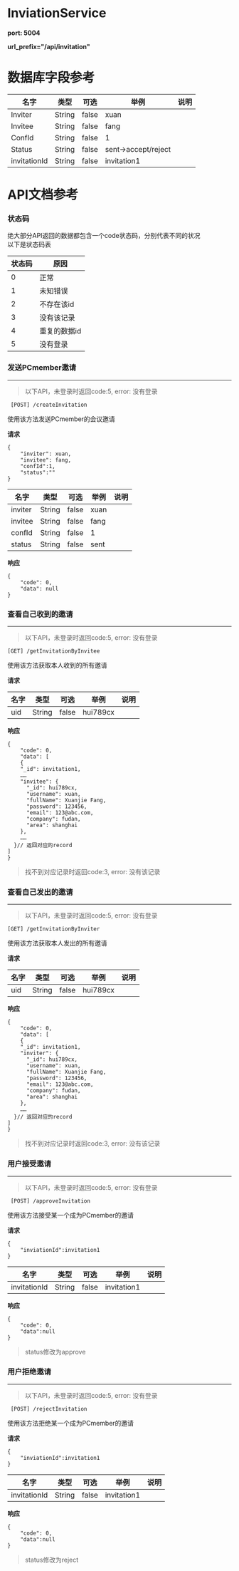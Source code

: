 # InviationService

**port: 5004**

**url_prefix="/api/invitation"**


# 数据库字段参考

| 名字         | 类型   | 可选  | 举例                | 说明 |
| ------------ | ------ | ----- | ------------------- | ---- |
| Inviter      | String | false | xuan                |      |
| Invitee      | String | false | fang                |      |
| ConfId       | String | false | 1                   |      |
| Status       | String | false | sent->accept/reject |      |
| invitationId | String | false | invitation1         |      |

# API文档参考

### 状态码

绝大部分API返回的数据都包含一个code状态码，分别代表不同的状况  
以下是状态码表

| 状态码 | 原因         |
| ------ | ------------ |
| 0      | 正常         |
| 1      | 未知错误     |
| 2      | 不存在该id   |
| 3      | 没有该记录   |
| 4      | 重复的数据id |
| 5      | 没有登录     |

### 发送PCmember邀请

-----

> 以下API，未登录时返回code:5, error: 没有登录  

```
 [POST] /createInvitation
```

使用该方法发送PCmember的会议邀请 

**请求**

```
{
    "inviter": xuan,
    "invitee": fang,
    "confId":1,
    "status":""
}
```

| 名字    | 类型   | 可选  | 举例 | 说明 |
| ------- | ------ | ----- | ---- | ---- |
| inviter | String | false | xuan |      |
| invitee | String | false | fang |      |
| confId  | String | false | 1    |      |
| status  | String | false | sent |      |

**响应**

```
{
    "code": 0, 
    "data": null
}
```

### 查看自己收到的邀请

----

> 以下API，未登录时返回code:5, error: 没有登录  

```
[GET] /getInvitationByInvitee
```

使用该方法获取本人收到的所有邀请

**请求**

| 名字 | 类型   | 可选  | 举例     | 说明 |
| ---- | ------ | ----- | -------- | ---- |
| uid  | String | false | hui789cx |      |

**响应**

```
{
    "code": 0,
    "data": [
  	{
    "_id": invitation1,
    ……
    "invitee": {
      "_id": hui789cx,
      "username": xuan,
      "fullName": Xuanjie Fang,
      "password": 123456,
      "email": 123@abc.com,
      "company": fudan,
      "area": shanghai
    },
    ……
  }// 返回对应的record
]
}
```

> 找不到对应记录时返回code:3, error: 没有该记录

### 查看自己发出的邀请

----

> 以下API，未登录时返回code:5, error: 没有登录  

```
[GET] /getInvitationByInviter
```

使用该方法获取本人发出的所有邀请

**请求**

| 名字 | 类型   | 可选  | 举例     | 说明 |
| ---- | ------ | ----- | -------- | ---- |
| uid  | String | false | hui789cx |      |

**响应**

```
{
    "code": 0,
    "data": [
  	{
    "_id": invitation1,
    "inviter": {
      "_id": hui789cx,
      "username": xuan,
      "fullName": Xuanjie Fang,
      "password": 123456,
      "email": 123@abc.com,
      "company": fudan,
      "area": shanghai
    },
    ……
  }// 返回对应的record
]
}
```

> 找不到对应记录时返回code:3, error: 没有该记录

### 用户接受邀请

----

> 以下API，未登录时返回code:5, error: 没有登录  

```text
 [POST] /approveInvitation
```

使用该方法接受某一个成为PCmember的邀请

**请求**

```text
{
	"inviationId":invitation1
}
```

| 名字         | 类型   | 可选  | 举例        | 说明 |
| ------------ | ------ | ----- | ----------- | ---- |
| invitationId | String | false | invitation1 |      |

**响应**

```text
{
    "code": 0, 
    "data":null
}
```

> status修改为approve

### 用户拒绝邀请

----

> 以下API，未登录时返回code:5, error: 没有登录  

```text
 [POST] /rejectInvitation
```

使用该方法拒绝某一个成为PCmember的邀请

**请求**

```text
{
	"inviationId":invitation1
}
```

| 名字         | 类型   | 可选  | 举例        | 说明 |
| ------------ | ------ | ----- | ----------- | ---- |
| invitationId | String | false | invitation1 |      |

**响应**

```text
{
    "code": 0, 
    "data":null
}
```

> status修改为reject